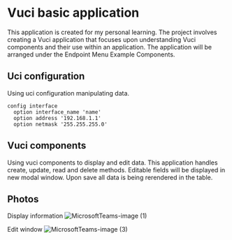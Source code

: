 # Vuci basic application
This application is created for my personal learning.
The project involves creating a Vuci application that focuses upon understanding Vuci components and their use within an application. The application will be arranged under the Endpoint Menu Example Components.
## Uci configuration
Using uci configuration manipulating data.
```
config interface
  option interface_name 'name'
  option address '192.168.1.1'
  option netmask '255.255.255.0'
```

## Vuci components
Using vuci components to display and edit data.
This application handles create, update, read and delete methods.
Editable fields will be displayed in new modal window.
Upon save all data is being rerendered in the table.


## Photos
Display information
![MicrosoftTeams-image (1)](https://github.com/AurimasJa/vuci-basic-application/assets/79587555/20eeda0b-3a3d-49cd-b69c-ff6419fa3970)

Edit window
![MicrosoftTeams-image (3)](https://github.com/AurimasJa/vuci-basic-application/assets/79587555/bc47282b-c4eb-413d-b59a-2088e2f6990f)
